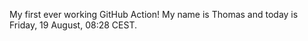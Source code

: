 My first ever working GitHub Action!
My name is Thomas and today is Friday, 19 August, 08:28 CEST. 
